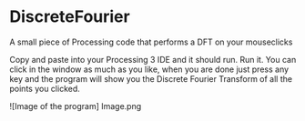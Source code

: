 # DiscreteFourier
A small piece of Processing code that performs a DFT on your mouseclicks

Copy and paste into your Processing 3 IDE and it should run. 
Run it. You can click in the window as much as you like, when you are done just
press any key and the program will show you the Discrete Fourier Transform of all
the points you clicked.

![Image of the program] Image.png
